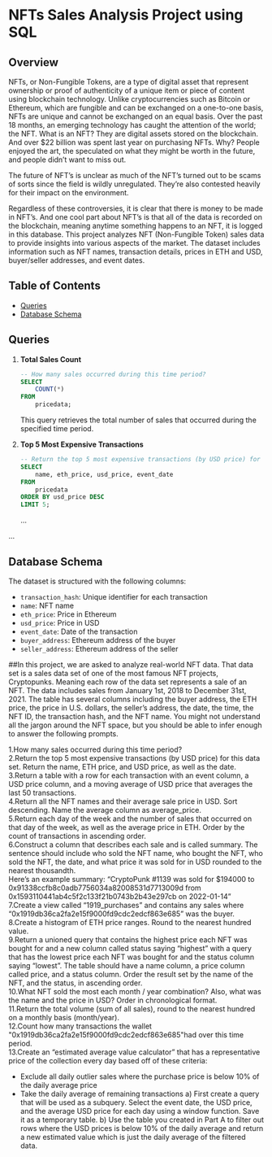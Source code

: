 
# NFTs Sales Analysis Project using SQL

## Overview
NFTs, or Non-Fungible Tokens, are a type of digital asset that represent ownership or proof of authenticity of a unique item or piece of content using blockchain technology. Unlike cryptocurrencies such as Bitcoin or Ethereum, which are fungible and can be exchanged on a one-to-one basis, NFTs are unique and cannot be exchanged on an equal basis.
Over the past 18 months, an emerging technology has caught the attention of the world; the NFT. What is an NFT? They are digital assets stored on the blockchain. And over $22 billion was spent last year on purchasing NFTs. Why? People enjoyed the art, the speculated on what they might be worth in the future, and people didn’t want to miss out. 
 
The future of NFT’s is unclear as much of the NFT’s turned out to be scams of sorts since the field is wildly unregulated. They’re also contested heavily for their impact on the environment.
 
Regardless of these controversies, it is clear that there is money to be made in NFT’s. And one cool part about NFT’s is that all of the data is recorded on the blockchain, meaning anytime something happens to an NFT, it is logged in this database. 
This project analyzes NFT (Non-Fungible Token) sales data to provide insights into various aspects of the market. The dataset includes information such as NFT names, transaction details, prices in ETH and USD, buyer/seller addresses, and event dates.

## Table of Contents
- [Queries](#queries)
- [Database Schema](#database-schema)

## Queries

1. **Total Sales Count**
    ```sql
    -- How many sales occurred during this time period?
    SELECT 
        COUNT(*)
    FROM
        pricedata;
    ```
    This query retrieves the total number of sales that occurred during the specified time period.

2. **Top 5 Most Expensive Transactions**
    ```sql
    -- Return the top 5 most expensive transactions (by USD price) for this data set. Return the name, ETH price, and USD price, as well as the date.
    SELECT 
        name, eth_price, usd_price, event_date
    FROM
        pricedata
    ORDER BY usd_price DESC
    LIMIT 5;
    ```
    ...

...

## Database Schema
The dataset is structured with the following columns:

- `transaction_hash`: Unique identifier for each transaction
- `name`: NFT name
- `eth_price`: Price in Ethereum
- `usd_price`: Price in USD
- `event_date`: Date of the transaction
- `buyer_address`: Ethereum address of the buyer
- `seller_address`: Ethereum address of the seller

##In this project, we are asked to analyze real-world NFT data. 
That data set is a sales data set of one of the most famous NFT projects, Cryptopunks. Meaning each row of the data set represents a sale of an NFT. The data includes sales from January 1st, 2018 to December 31st, 2021. The table has several columns including the buyer address, the ETH price, the price in U.S. dollars, the seller’s address, the date, the time, the NFT ID, the transaction hash, and the NFT name.
You might not understand all the jargon around the NFT space, but you should be able to infer enough to answer the following prompts.
 
1.How many sales occurred during this time period?<br/>
2.Return the top 5 most expensive transactions (by USD price) for this data set. Return the name, ETH price, and USD price, as well as the date.<br/>
3.Return a table with a row for each transaction with an event column, a USD price column, and a moving average of USD price that averages the last 50 transactions.<br/>
4.Return all the NFT names and their average sale price in USD. Sort descending. Name the average column as average_price.<br/>
5.Return each day of the week and the number of sales that occurred on that day of the week, as well as the average price in ETH. Order by the count of transactions in ascending order.<br/>
6.Construct a column that describes each sale and is called summary. The sentence should include who sold the NFT name, who bought the NFT, who sold the NFT, the date, and what price it was sold for in USD rounded to the nearest thousandth.<br/>
 Here’s an example summary:
 “CryptoPunk #1139 was sold for $194000 to 0x91338ccfb8c0adb7756034a82008531d7713009d from 0x1593110441ab4c5f2c133f21b0743b2b43e297cb on 2022-01-14”<br/>
7.Create a view called “1919_purchases” and contains any sales where “0x1919db36ca2fa2e15f9000fd9cdc2edcf863e685” was the buyer.<br/>
8.Create a histogram of ETH price ranges. Round to the nearest hundred value.<br/> 
9.Return a unioned query that contains the highest price each NFT was bought for and a new column called status saying “highest” with a query that has the lowest price each NFT was bought for and the status column saying “lowest”. The table should have a name column, a price column called price, and a status column. Order the result set by the name of the NFT, and the status, in ascending order.<br/> 
10.What NFT sold the most each month / year combination? Also, what was the name and the price in USD? Order in chronological format.<br/>
11.Return the total volume (sum of all sales), round to the nearest hundred on a monthly basis (month/year).<br/>
12.Count how many transactions the wallet "0x1919db36ca2fa2e15f9000fd9cdc2edcf863e685"had over this time period.<br/>
13.Create an “estimated average value calculator” that has a representative price of the collection every day based off of these criteria:
 - Exclude all daily outlier sales where the purchase price is below 10% of the daily average price
 - Take the daily average of remaining transactions
 a) First create a query that will be used as a subquery. Select the event date, the USD price, and the average USD price for each day using a window function. Save it as a temporary table.
 b) Use the table you created in Part A to filter out rows where the USD prices is below 10% of the daily average and return a new estimated value which is just the daily average of the filtered data.
